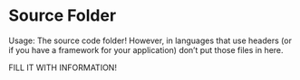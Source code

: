 # Source Folder

Usage:  The source code folder! However, in languages that use headers (or if you have a framework for your application) don’t put those files in here.

FILL IT WITH INFORMATION!
